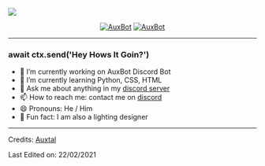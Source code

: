 ![](https://komarev.com/ghpvc/?username=AuxBot-Python)

<p align="center">
	<a href="https://github.com/AuxBot-Python"><img src="https://komarev.com/ghpvc/?username=AuxBot-Python" alt="AuxBot" /></a>
	<a href="https://top.gg/bot/701301497501188169"><img src="https://top.gg/api/widget/servers/701301497501188169.svg" alt="AuxBot" /></a>
</p>

---

### await ctx.send('Hey Hows It Goin?')

- 🔭 I’m currently working on AuxBot Discord Bot
- 🌱 I’m currently learning Python, CSS, HTML
- 💬 Ask me about anything in my [discord server](https://www.auxbot.xyz/support)
- 📫 How to reach me: contact me on [discord](https://discord.com/users/327745755789918208)
- 😄 Pronouns: He / Him
- 📑 Fun fact: I am also a lighting designer

-----
Credits: [Auxtal](https://github.com/AuxBot-Python)

Last Edited on: 22/02/2021
